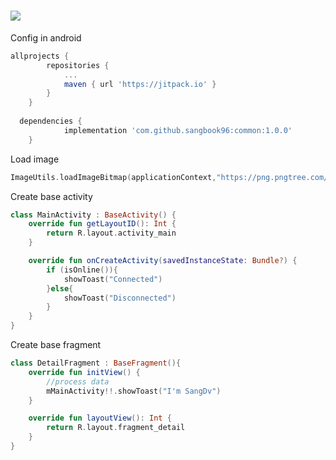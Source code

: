 # [![](https://jitpack.io/v/sangbook96/common.svg)](https://jitpack.io/#sangbook96/common)
Config in android
```gradle
allprojects {
		repositories {
			...
			maven { url 'https://jitpack.io' }
		}
	}
  
  dependencies {
	        implementation 'com.github.sangbook96:common:1.0.0'
	}
 ```

Load image 
```kotlin
ImageUtils.loadImageBitmap(applicationContext,"https://png.pngtree.com/png-vector/20200420/ourlarge/pngtree-stay-at-home-vector-design-for-banner-and-background-png-image_2191124.jpg",mLoadVideoView)
```

Create base activity
```kotlin
class MainActivity : BaseActivity() {
    override fun getLayoutID(): Int {
        return R.layout.activity_main
    }

    override fun onCreateActivity(savedInstanceState: Bundle?) {
        if (isOnline()){
            showToast("Connected")
        }else{
            showToast("Disconnected")
        }
    }
}
```
Create base fragment
```kotlin
class DetailFragment : BaseFragment(){
    override fun initView() {
        //process data
        mMainActivity!!.showToast("I'm SangDv")
    }

    override fun layoutView(): Int {
        return R.layout.fragment_detail
    }
}
```
